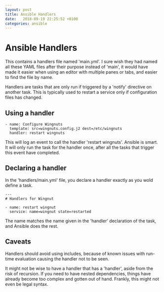 ```yaml
---
layout: post
title: Ansible Handlers
date:   2018-09-19 22:25:52 +0100
categories: ansible
---
```

Ansible Handlers
========

This contains a handlers file named 'main.yml'. I sure wish they had
named all these YAML files after their purpose instead of 'main', it
would have made it easier when using an editor with multiple panes or
tabs, and easier to find the file by name.

Handlers are tasks that are only run if triggered by a 'notify'
directive on another task. This is typically used to restart a service
only if configuration files has changed.

Using a handler
---------------

    - name: Configure Wingnuts 
      template: src=wingnuts.config.j2 dest=/etc/wingnuts
      handler: restart wingnuts

This will log an event to call the handler 'restart wingnuts'. Ansible
is smart. It will only run the task for the handler once, after all the
tasks that trigger this event have completed.

Declaring a handler
-------------------

In the 'handlers/main.yml' file, you declare a handler exactly as you
wold define a task.

    ---
    # Handlers for Wingnut

    - name: restart wingnut
      service: name=wingnut state=restarted

The name matches the name given in the 'handler' declaration of the
task, and Ansible does the rest.

Caveats
-------

Handlers should avoid using includes, because of known issues with
run-time evaluation causing the handler not to be seen.

It might not be wise to have a handler that has a 'handler', aside from
the risk of recursion. If you need to have nested dependencies, things
have already become too complex and gotten out of hand. Frankly, this
might not even be legal syntax.
